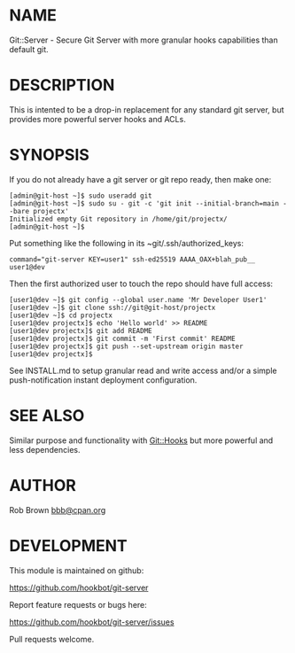 # NAME

Git::Server - Secure Git Server with more granular hooks capabilities than default git.

# DESCRIPTION

This is intented to be a drop-in replacement for any standard git server,
but provides more powerful server hooks and ACLs.

# SYNOPSIS

If you do not already have a git server or git repo ready, then make one:

    [admin@git-host ~]$ sudo useradd git
    [admin@git-host ~]$ sudo su - git -c 'git init --initial-branch=main --bare projectx'
    Initialized empty Git repository in /home/git/projectx/
    [admin@git-host ~]$

Put something like the following in its ~git/.ssh/authorized\_keys:

    command="git-server KEY=user1" ssh-ed25519 AAAA_OAX+blah_pub__ user1@dev

Then the first authorized user to touch the repo should have full access:

    [user1@dev ~]$ git config --global user.name 'Mr Developer User1'
    [user1@dev ~]$ git clone ssh://git@git-host/projectx
    [user1@dev ~]$ cd projectx
    [user1@dev projectx]$ echo 'Hello world' >> README
    [user1@dev projectx]$ git add README
    [user1@dev projectx]$ git commit -m 'First commit' README
    [user1@dev projectx]$ git push --set-upstream origin master
    [user1@dev projectx]$

See INSTALL.md to setup granular read and write access and/or
a simple push-notification instant deployment configuration.

# SEE ALSO

Similar purpose and functionality with [Git::Hooks](https://metacpan.org/pod/Git%3A%3AHooks) but more powerful and less dependencies.

# AUTHOR

Rob Brown <bbb@cpan.org>

# DEVELOPMENT

This module is maintained on github:

https://github.com/hookbot/git-server

Report feature requests or bugs here:

https://github.com/hookbot/git-server/issues

Pull requests welcome.
